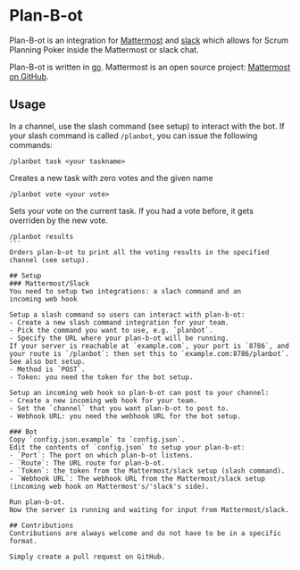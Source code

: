 # Plan-B-ot
Plan-B-ot is an integration for
[Mattermost](http://www.mattermost.org/) and
[slack](https://slack.com/) which allows for Scrum Planning Poker
inside the Mattermost or slack chat.

Plan-B-ot is written in [go](https://golang.org/).
Mattermost is an open source project: [Mattermost on GitHub](https://github.com/mattermost).

## Usage
In a channel, use the slash command (see setup) to interact with
the bot. If your slash command is called `/planbot`, you can issue the
following commands:
```
/planbot task <your taskname>
```
Creates a new task with zero votes and the given name

```
/planbot vote <your vote>
````
Sets your vote on the current task.
If you had a vote before, it  gets overriden by the new vote.

````
/planbot results
```
Orders plan-b-ot to print all the voting results in the specified
channel (see setup).

## Setup
### Mattermost/Slack
You need to setup two integrations: a slach command and an
incoming web hook

Setup a slash command so users can interact with plan-b-ot:
- Create a new slash command integration for your team.
- Pick the command you want to use, e.g. `planbot`.
- Specify the URL where your plan-b-ot will be running.
If your server is reachable at `example.com`, your port is `8786`, and
your route is `/planbot`: then set this to `example.com:8786/planbot`.
See also bot setup.
- Method is `POST`.
- Token: you need the token for the bot setup.

Setup an incoming web hook so plan-b-ot can post to your channel:
- Create a new incoming web hook for your team.
- Set the `channel` that you want plan-b-ot to post to.
- Webhook URL: you need the webhook URL for the bot setup.

### Bot
Copy `config.json.example` to `config.json`.
Edit the contents of `config.json` to setup your plan-b-ot:
- `Port`: The port on which plan-b-ot listens.
- `Route`: The URL route for plan-b-ot.
- `Token`: the token from the Mattermost/slack setup (slash command).
- `Webhook URL`: The webhook URL from the Mattermost/slack setup
(incoming web hook on Mattermost's/'slack's side).

Run plan-b-ot.
Now the server is running and waiting for input from Mattermost/slack.

## Contributions
Contributions are always welcome and do not have to be in a specific
format.

Simply create a pull request on GitHub.